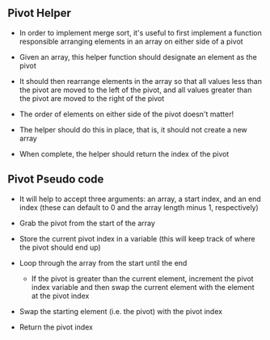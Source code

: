 ## Pivot Helper

- In order to implement merge sort, it's useful to first implement a function responsible arranging elements in an array on either side of a pivot

- Given an array, this helper function should designate an element as the pivot

- It should then rearrange elements in the array so that all values less than the pivot are moved to the left of the pivot, and all values greater than the pivot are moved to the right of the pivot

- The order of elements on either side of the pivot doesn't matter!

- The helper should do this in place, that is, it should not create a new array

- When complete, the helper should return the index of the pivot

## Pivot Pseudo code

- It will help to accept three arguments: an array, a start index, and an end index (these can default to 0 and the array length minus 1, respectively)

- Grab the pivot from the start of the array

- Store the current pivot index in a variable (this will keep track of where the pivot should end up)

- Loop through the array from the start until the end

  - If the pivot is greater than the current element, increment the pivot index variable and then swap the current element with the element at the pivot index

- Swap the starting element (i.e. the pivot) with the pivot index

- Return the pivot index
